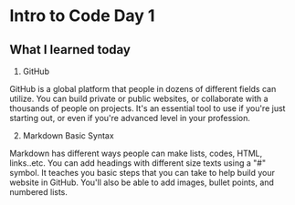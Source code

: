 # Intro to Code Day 1
## What I learned today

1. GitHub

GitHub is a global platform that people in dozens of different fields can utilize. You can build private or public websites, or collaborate with a thousands of people on projects. It's an essential tool to use if you're just starting out, or even if you're advanced level in your profession. 

2. Markdown Basic Syntax

Markdown has different ways people can make lists, codes, HTML, links..etc. You can add headings with different size texts using a "#" symbol. It teaches you basic steps that you can take to help build your website in GitHub. You'll also be able to add images, bullet points, and numbered lists.

